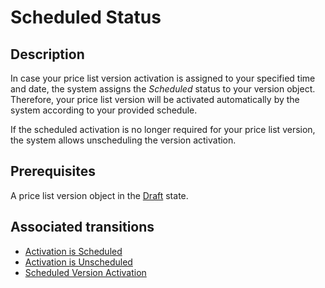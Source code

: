 # Scheduled Status 
## Description
In case your price list version activation is assigned to your specified time and date, the system assigns the *Scheduled* status to your version object. Therefore, your price list version will be activated automatically by the system according to your provided schedule.

If the scheduled activation is no longer required for your price list version, the system allows unscheduling the version activation.
## Prerequisites
A price list version object in the [Draft](s-b-draft.html) state.
## Associated transitions
* [Activation is Scheduled](t-4-draft-scheduled.html)
* [Activation is Unscheduled](t-5-scheduled-draft.html)
* [Scheduled Version Activation](t-6-scheduled-active.html)
